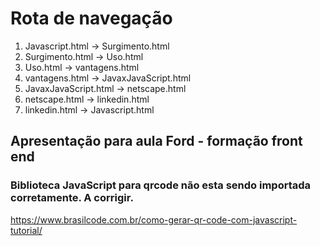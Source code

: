 # Rota de navegação

1. Javascript.html      -> Surgimento.html
2. Surgimento.html      -> Uso.html
3. Uso.html             -> vantagens.html
4. vantagens.html       -> JavaxJavaScript.html
5. JavaxJavaScript.html -> netscape.html
6. netscape.html        -> linkedin.html
9. linkedin.html        -> Javascript.html

## Apresentação para aula Ford <Enter> - formação front end

### Biblioteca JavaScript para qrcode não esta sendo importada corretamente. A corrigir.

https://www.brasilcode.com.br/como-gerar-qr-code-com-javascript-tutorial/